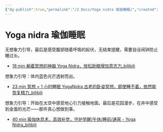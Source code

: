 ```yaml
---
{"dg-publish":true,"permalink":"/2 Docs/Yoga nidra 瑜伽睡眠/","created":"2023-05-25T15:40:36.710+08:00","updated":"2023-05-25T16:27:17.873+08:00"}
---
```


# Yoga nidra 瑜伽睡眠

无想象力引导，最后是感受腹部随着呼吸的起伏，无结束提醒，需要自设闹钟防止睡过头。

- [18 min 躺着冥想的神器 Yoga Nidra，放松助眠增加意志力_bilibili](https://www.bilibili.com/video/BV1NM4y1d7aC?p=18&vd_source=bf8771152afcd21b591a82c12e583f31)
  
想象力引导：体内蓝色光芒透射而出。

- [23 min 冥想 = 1 小时睡眠 YogaNidra 古老的卧姿冥想，即使睡不着，依然能恢复精力_bilibili](https://www.bilibili.com/video/BV1Br4y1D7P4/?spm_id_from=333.337.search-card.all.click&vd_source=bf8771152afcd21b591a82c12e583f31)

想象力引导：开始在太空中感受地心引力接触地面。最后是花园漫步，在井中感受到金蛋的光芒——那件真心想做到事。

- [40 min 瑜伽休息术，高效补觉，守护早醒/午休/睡前/通宵 - Yoga Nidra_bilibili](https://www.bilibili.com/video/BV1vd4y1y7xj/?spm_id_from=333.337.search-card.all.click&vd_source=bf8771152afcd21b591a82c12e583f31)